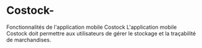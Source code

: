 # Costock-
Fonctionnalités de l'application mobile Costock  L'application mobile Costock doit permettre aux utilisateurs de gérer le stockage et la traçabilité de marchandises. 
